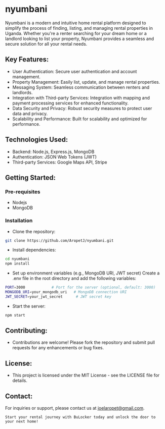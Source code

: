 
# nyumbani
Nyumbani is a modern and intuitive home rental platform designed to simplify the process of finding, listing, and managing rental properties in Uganda. Whether you're a renter searching for your dream home or a landlord looking to list your property, Nyumbani provides a seamless and secure solution for all your rental needs.

## Key Features:
- User Authentication: Secure user authentication and account management.
- Property Management: Easily list, update, and manage rental properties.
- Messaging System: Seamless communication between renters and landlords.
- Integration with Third-party Services: Integration with mapping and payment processing services for enhanced functionality.
- Data Security and Privacy: Robust security measures to protect user data and privacy.
- Scalability and Performance: Built for scalability and optimized for performance.

## Technologies Used:
- Backend: Node.js, Express.js, MongoDB
- Authentication: JSON Web Tokens (JWT)
- Third-party Services: Google Maps API, Stripe

## Getting Started:
### Pre-requisites
- Nodejs
- MongoDB

### Installation
- Clone the repository:
```bash
git clone https://github.com/AropetJ/nyumbani.git
```
- Install dependencies:
```bash
cd nyumbani
npm install
```
- Set up environment variables (e.g., MongoDB URI, JWT secret)
Create a .env file in the root directory and add the following variables:
```bash
PORT=3000            # Port for the server (optional, default: 3000)
MONGODB_URI=your_mongodb_uri   # MongoDB connection URI
JWT_SECRET=your_jwt_secret      # JWT secret key
```
- Start the server:
```bash
npm start
```

## Contributing:
- Contributions are welcome! Please fork the repository and submit pull requests for any enhancements or bug fixes.

## License:
- This project is licensed under the MIT License - see the LICENSE file for details.

## Contact:
For inquiries or support, please contact us at joelaropet@gmail.com.

```Start your rental journey with BuLocker today and unlock the door to your next home!```
